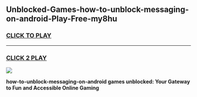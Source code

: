
## Unblocked-Games-how-to-unblock-messaging-on-android-Play-Free-my8hu
<h3>
<a href="https://premium76.site?title=how-to-unblock-messaging-on-android&ref=20M">CLICK TO PLAY</a></h3>
<hr>

<h3>
<a href="https://premium76.site?title=how-to-unblock-messaging-on-android&ref=20M">CLICK 2 PLAY</a>
  
</h3>

<a href="https://premium76.site?title=how-to-unblock-messaging-on-android&ref=19M"><img src="https://clearcache.store/games.png"></a>


**how-to-unblock-messaging-on-android games unblocked: Your Gateway to Fun and Accessible Online Gaming**
